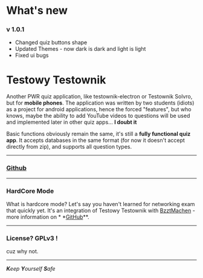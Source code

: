 # What's new
### v 1.0.1
- Changed quiz buttons shape
- Updated Themes - now dark is dark and light is light
- Fixed ui bugs

# Testowy Testownik

Another PWR quiz application, like testownik-electron or Testownik Solvro, but for **mobile phones**.
The application was written by two students (idiots) as a project for android applications, hence
the forced "features", but who knows, maybe the ability to add YouTube videos to questions will be
used and implemented later in other quiz apps... **I doubt it**

Basic functions obviously remain the same, it's still a **fully functional quiz app**.
It accepts databases in the same format (for now it doesn't accept directly from zip), and supports
all question types.
___

### [Github](https://github.com/Dankeatermidir/TestowyTestownik)

___

### HardCore Mode

What is hardcore mode?
Let's say you haven't learned for networking exam that quickly yet. It's an integration of Testowy
Testownik with [BzztMachen](https://github.com/Dankeatermidir/bzztmachen) - more information on *
*[GitHub](https://github.com/Dankeatermidir/bzztmachen)**.
___

### License? GPLv3 !

cuz why not.
___
***K**eep
**Y**ourself
**S**afe*